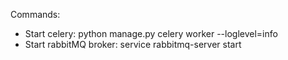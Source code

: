 Commands:

- Start celery: python manage.py celery worker --loglevel=info
- Start rabbitMQ broker: service rabbitmq-server start